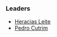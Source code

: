 ### Leaders
* [Heracias Leite](mailto:heracias.leite@owasp.org)
* [Pedro Cutrim](mailto:pedro.cutrim@owasp.org)
